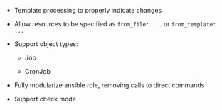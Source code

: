 * Template processing to properly indicate changes

* Allow resources to be specified as `from_file: ...` or `from_template: ...`

* Support object types:

  - Job

  - CronJob

* Fully modularize ansible role, removing calls to direct commands

* Support check mode
